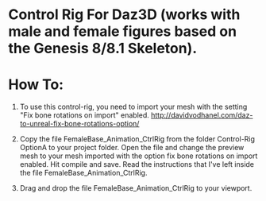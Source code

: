 # Control Rig For Daz3D (works with male and female figures based on the Genesis 8/8.1 Skeleton).

# How To:

1) To use this control-rig, you need to import your mesh with the setting "Fix bone rotations on import" enabled. http://davidvodhanel.com/daz-to-unreal-fix-bone-rotations-option/

2) Copy the file FemaleBase_Animation_CtrlRig from the folder Control-Rig OptionA to your project folder. Open the file and change the preview mesh to your mesh imported with the option fix bone rotations on import enabled. Hit compile and save. Read the instructions that I've left inside the file FemaleBase_Animation_CtrlRig.

3) Drag and drop the file FemaleBase_Animation_CtrlRig to your viewport. 
